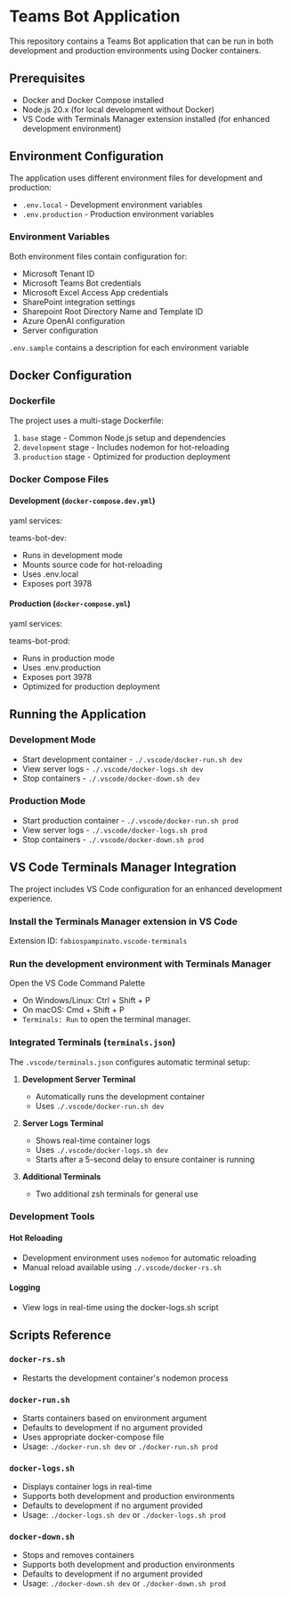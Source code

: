 # Teams Bot Application

This repository contains a Teams Bot application that can be run in both development and production environments using Docker containers.

## Prerequisites

- Docker and Docker Compose installed
- Node.js 20.x (for local development without Docker)
- VS Code with Terminals Manager extension installed (for enhanced development environment)

## Environment Configuration

The application uses different environment files for development and production:

- `.env.local` - Development environment variables
- `.env.production` - Production environment variables

### Environment Variables

Both environment files contain configuration for:

- Microsoft Tenant ID
- Microsoft Teams Bot credentials
- Microsoft Excel Access App credentials
- SharePoint integration settings
- Sharepoint Root Directory Name and Template ID
- Azure OpenAI configuration
- Server configuration

`.env.sample` contains a description for each environment variable

## Docker Configuration

### Dockerfile

The project uses a multi-stage Dockerfile:

1. `base` stage - Common Node.js setup and dependencies
2. `development` stage - Includes nodemon for hot-reloading
3. `production` stage - Optimized for production deployment

### Docker Compose Files

#### Development (`docker-compose.dev.yml`)

yaml services:

teams-bot-dev:

- Runs in development mode
- Mounts source code for hot-reloading
- Uses .env.local
- Exposes port 3978

#### Production (`docker-compose.yml`)

yaml
services:

teams-bot-prod:

- Runs in production mode
- Uses .env.production
- Exposes port 3978
- Optimized for production deployment

## Running the Application

### Development Mode

- Start development container - `./.vscode/docker-run.sh dev`
- View server logs - `./.vscode/docker-logs.sh dev`
- Stop containers - `./.vscode/docker-down.sh dev`

### Production Mode

- Start production container - `./.vscode/docker-run.sh prod`
- View server logs - `./.vscode/docker-logs.sh prod`
- Stop containers - `./.vscode/docker-down.sh prod`

## VS Code Terminals Manager Integration

The project includes VS Code configuration for an enhanced development experience.

### Install the Terminals Manager extension in VS Code

Extension ID: `fabiospampinato.vscode-terminals`

### Run the development environment with Terminals Manager

Open the VS Code Command Palette

- On Windows/Linux: Ctrl + Shift + P
- On macOS: Cmd + Shift + P
- `Terminals: Run` to open the terminal manager.

### Integrated Terminals (`terminals.json`)

The `.vscode/terminals.json` configures automatic terminal setup:

1. **Development Server Terminal**

   - Automatically runs the development container
   - Uses `./.vscode/docker-run.sh dev`

2. **Server Logs Terminal**

   - Shows real-time container logs
   - Uses `./.vscode/docker-logs.sh dev`
   - Starts after a 5-second delay to ensure container is running

3. **Additional Terminals**
   - Two additional zsh terminals for general use

### Development Tools

#### Hot Reloading

- Development environment uses `nodemon` for automatic reloading
- Manual reload available using `./.vscode/docker-rs.sh`

#### Logging

- View logs in real-time using the docker-logs.sh script

## Scripts Reference

### `docker-rs.sh`

- Restarts the development container's nodemon process

### `docker-run.sh`

- Starts containers based on environment argument
- Defaults to development if no argument provided
- Uses appropriate docker-compose file
- Usage: `./docker-run.sh dev` or `./docker-run.sh prod`

### `docker-logs.sh`

- Displays container logs in real-time
- Supports both development and production environments
- Defaults to development if no argument provided
- Usage: `./docker-logs.sh dev` or `./docker-logs.sh prod`

### `docker-down.sh`

- Stops and removes containers
- Supports both development and production environments
- Defaults to development if no argument provided
- Usage: `./docker-down.sh dev` or `./docker-down.sh prod`
